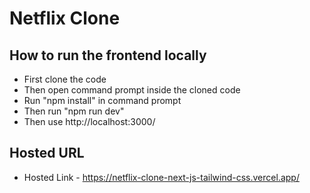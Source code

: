 # Netflix Clone

## How to run the frontend locally

- First clone the code
- Then open command prompt inside the cloned code
- Run "npm install" in command prompt
- Then run "npm run dev"
- Then use http://localhost:3000/

## Hosted URL

- Hosted Link - https://netflix-clone-next-js-tailwind-css.vercel.app/
